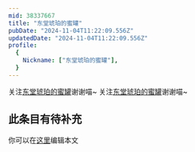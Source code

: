 ```yaml
---
mid: 38337667
title: "东堂琥珀的蜜罐"
pubDate: "2024-11-04T11:22:09.556Z"
updatedDate: "2024-11-04T11:22:09.556Z"
profile:
  {
    Nickname: ["东堂琥珀的蜜罐"],
  }
---
```


关注[东堂琥珀的蜜罐](https://space.bilibili.com/38337667)谢谢喵~ 关注[东堂琥珀的蜜罐](https://space.bilibili.com/38337667)谢谢喵~

## 此条目有待补充
你可以在[这里](https://github.com/Yuhanawa/VTuber.ICU-Content/edit/master/v/东堂琥珀的蜜罐/index.md)编辑本文
